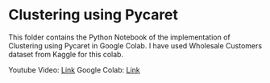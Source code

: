 # Clustering using Pycaret

This folder contains the Python Notebook of the implementation of Clustering using Pycaret in Google Colab.
I have used Wholesale Customers dataset from Kaggle for this colab.

Youtube Video: [Link](https://youtu.be/8a-Qay-lHEE?feature=shared)
Google Colab: [Link](https://colab.research.google.com/drive/1itosZnCf8-RhUnR9AoytmYd-gEkcRAmG?usp=sharing)
